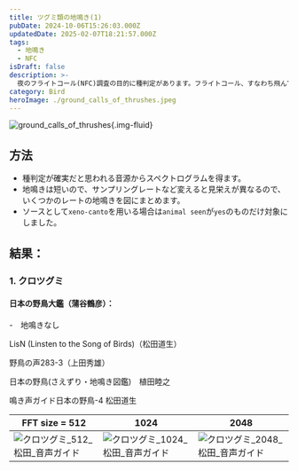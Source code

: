 ```yaml
---
title: ツグミ類の地鳴き(1)
pubDate: 2024-10-06T15:26:03.000Z
updatedDate: 2025-02-07T18:21:57.000Z
tags:
  - 地鳴き
  - NFC
isDraft: false
description: >-
  夜のフライトコール(NFC)調査の目的に種判定があります。フライトコール、すなわち飛んでいる時の地鳴きと、いわゆる（止まっている時の）地鳴きと日本さんの鳥でどこまで同じか検証された研究はないと思います。それを前提として、現在入手できるのは止まっている時に発した地鳴きだろうと思われるので、この声の特徴を調べてみたいと思います。今回はツグミ類の1回目です。
category: Bird
heroImage: ./ground_calls_of_thrushes.jpeg
---
```




![ground_calls_of_thrushes](https://object-storage.tyo2.conoha.io/v1/nc_938a9d00d6004f1390c354d4a15ef25b/blog-astro-assets/blog-images/ground_calls_of_thrushes.jpeg){.img-fluid}

## 方法

- 種判定が確実だと思われる音源からスペクトログラムを得ます。
- 地鳴きは短いので、サンプリングレートなど変えると見栄えが異なるので、いくつかのレートの地鳴きを図にまとめます。
- ソースとして`xeno-canto`を用いる場合は`animal seen`が`yes`のものだけ対象にしました。

## 結果：

### 1. クロツグミ

#### 日本の野鳥大鑑（蒲谷鶴彦）：

-　地鳴きなし

LisN (Linsten to the Song of Birds)（松田道生）



野鳥の声283-3（上田秀雄）



日本の野鳥(さえずり・地鳴き図鑑)　植田睦之

鳴き声ガイド日本の野鳥-4  松田道生

| FFT size = 512                                               | 1024                                                         | 2048                                                         |
| ------------------------------------------------------------ | ------------------------------------------------------------ | ------------------------------------------------------------ |
| ![クロツグミ_512_松田_音声ガイド](https://object-storage.tyo2.conoha.io/v1/nc_938a9d00d6004f1390c354d4a15ef25b/blog-astro-assets/blog-images/クロツグミ_512_松田_音声ガイドx1200/クロツグミ_512_松田_音声ガイドx1200.png) | ![クロツグミ_1024_松田_音声ガイド](https://object-storage.tyo2.conoha.io/v1/nc_938a9d00d6004f1390c354d4a15ef25b/blog-astro-assets/blog-images/クロツグミ_1024_松田_音声ガイドx1200/クロツグミ_1024_松田_音声ガイドx1200.png) | ![クロツグミ_2048_松田_音声ガイド](https://object-storage.tyo2.conoha.io/v1/nc_938a9d00d6004f1390c354d4a15ef25b/blog-astro-assets/blog-images/クロツグミ_2048_松田_音声ガイドx1200/クロツグミ_2048_松田_音声ガイドx1200.png) |

